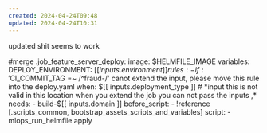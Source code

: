 ```yaml
---
created: 2024-04-24T09:48
updated: 2024-04-24T10:31
---
```

updated shit seems to work 

#merge
 .job_feature_server_deploy:
  image: $HELMFILE_IMAGE
  variables:
    DEPLOY_ENVIRONMENT: $[[ inputs.environment ]] 
  rules:
    - if: '$CI_COMMIT_TAG =~ /^fraud-/' canot extend the input, please move this rule into the deploy.yaml
      when: $[[ inputs.deployment_type ]] # *input this is not valid in this location when you extend the job you can not pass the inputs ,* 
  needs: 
    - build-$[[ inputs.domain ]]
  before_script:
    - !reference [.scripts_common, bootstrap_assets_scripts_and_variables]
  script:
    - mlops_run_helmfile apply


